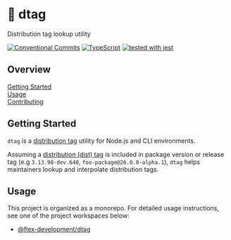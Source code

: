 # :bookmark: dtag

Distribution tag lookup utility

[![Conventional Commits](https://img.shields.io/badge/Conventional%20Commits-1.0.0-yellow.svg)](https://conventionalcommits.org)
[![TypeScript](https://badgen.net/badge/-/typescript?icon=typescript&label)](https://www.typescriptlang.org/)
[![tested with jest](https://img.shields.io/badge/tested_with-jest-99424f.svg)](https://github.com/facebook/jest)

## Overview

[Getting Started](#getting-started)  
[Usage](#usage)  
[Contributing](CONTRIBUTING.md)

## Getting Started

`dtag` is a [distribution tag][1] utility for Node.js and CLI environments.

Assuming a [distribution (dist) tag][1] is included in package version or
release tag (e.g `3.13.98-dev.640`, `foo-package@26.0.0-alpha.1`), `dtag` helps
maintainers lookup and interpolate distribution tags.

## Usage

This project is organized as a monorepo. For detailed usage instructions, see
one of the project workspaces below:

- [@flex-development/dtag](packages/dtag/README.md#usage)

[1]: https://docs.npmjs.com/cli/v7/commands/npm-dist-tag
